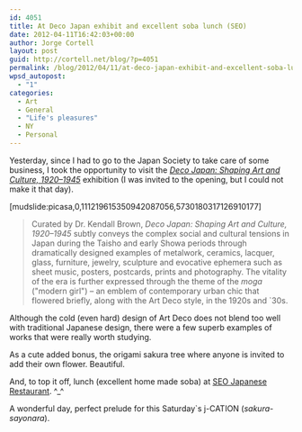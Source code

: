 ```yaml
---
id: 4051
title: At Deco Japan exhibit and excellent soba lunch (SEO)
date: 2012-04-11T16:42:03+00:00
author: Jorge Cortell
layout: post
guid: http://cortell.net/blog/?p=4051
permalink: /blog/2012/04/11/at-deco-japan-exhibit-and-excellent-soba-lunch-seo/
wpsd_autopost:
  - "1"
categories:
  - Art
  - General
  - "Life's pleasures"
  - NY
  - Personal
---
```

Yesterday, since I had to go to the Japan Society to take care of some business, I took the opportunity to visit the _<a title="http://www.japansociety.org/event/deco-japan-shaping-art-and-culture-19201945" href="http://www.japansociety.org/event/deco-japan-shaping-art-and-culture-19201945" target="_blank">Deco Japan: Shaping Art and Culture, 1920–1945</a>_ exhibition (I was invited to the opening, but I could not make it that day).

[mudslide:picasa,0,111219615350942087056,5730180317126910177]

> Curated by Dr. Kendall Brown, _Deco Japan: Shaping Art and Culture, 1920–1945_ subtly conveys the complex social and cultural tensions in Japan during the Taisho and early Showa periods through dramatically designed examples of metalwork, ceramics, lacquer, glass, furniture, jewelry, sculpture and evocative ephemera such as sheet music, posters, postcards, prints and photography. The vitality of the era is further expressed through the theme of the _moga_ ("modern girl") – an emblem of contemporary urban chic that flowered briefly, along with the Art Deco style, in the 1920s and `30s.

Although the cold (even hard) design of Art Deco does not blend too well with traditional Japanese design, there were a few superb examples of works that were really worth studying.

As a cute added bonus, the origami sakura tree where anyone is invited to add their own flower. Beautiful.

And, to top it off, lunch (excellent home made soba) at <a title="http://www.yelp.com/biz/seo-japanese-restaurant-new-york" href="http://www.yelp.com/biz/seo-japanese-restaurant-new-york" target="_blank">SEO Japanese Restaurant</a>. ^_^

A wonderful day, perfect prelude for this Saturday`s j-CATION (_sakura-sayonara_).
